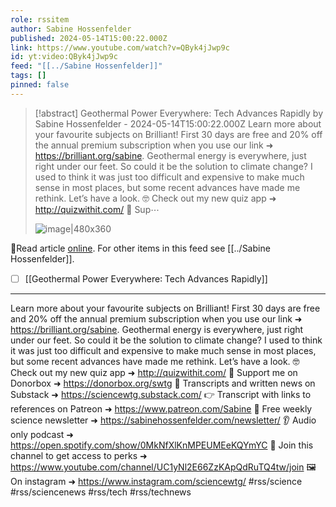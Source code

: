 ```yaml
---
role: rssitem
author: Sabine Hossenfelder
published: 2024-05-14T15:00:22.000Z
link: https://www.youtube.com/watch?v=QByk4jJwp9c
id: yt:video:QByk4jJwp9c
feed: "[[../Sabine Hossenfelder]]"
tags: []
pinned: false
---
```

> [!abstract] Geothermal Power Everywhere: Tech Advances Rapidly by Sabine Hossenfelder - 2024-05-14T15:00:22.000Z
> Learn more about your favourite subjects on Brilliant! First 30 days are free and 20% off the annual premium subscription when you use our link ➜ https://brilliant.org/sabine. Geothermal energy is everywhere, just right under our feet. So could it be the solution to climate change? I used to think it was just too difficult and expensive to make much sense in most places, but some recent advances have made me rethink. Let’s have a look. 🤓 Check out my new quiz app ➜ http://quizwithit.com/ 💌 Sup⋯
>
> ![image|480x360](https://i2.ytimg.com/vi/QByk4jJwp9c/hqdefault.jpg)

🔗Read article [online](https://www.youtube.com/watch?v=QByk4jJwp9c). For other items in this feed see [[../Sabine Hossenfelder]].

- [ ] [[Geothermal Power Everywhere꞉ Tech Advances Rapidly]]
- - -
Learn more about your favourite subjects on Brilliant! First 30 days are free and 20% off the annual premium subscription when you use our link ➜ https://brilliant.org/sabine. Geothermal energy is everywhere, just right under our feet. So could it be the solution to climate change? I used to think it was just too difficult and expensive to make much sense in most places, but some recent advances have made me rethink. Let’s have a look. 🤓 Check out my new quiz app ➜ http://quizwithit.com/ 💌 Support me on Donorbox ➜ https://donorbox.org/swtg 📝 Transcripts and written news on Substack ➜ https://sciencewtg.substack.com/ 👉 Transcript with links to references on Patreon ➜ https://www.patreon.com/Sabine 📩 Free weekly science newsletter ➜ https://sabinehossenfelder.com/newsletter/ 👂 Audio only podcast ➜ https://open.spotify.com/show/0MkNfXlKnMPEUMEeKQYmYC 🔗 Join this channel to get access to perks ➜ https://www.youtube.com/channel/UC1yNl2E66ZzKApQdRuTQ4tw/join 🖼️ On instagram ➜ https://www.instagram.com/sciencewtg/ #rss/science #rss/sciencenews #rss/tech #rss/technews